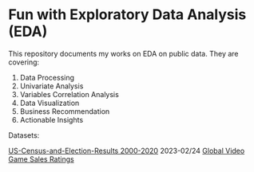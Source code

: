 # Fun with Exploratory Data Analysis (EDA)

This repository documents my works on EDA on public data. They are covering:

  1. Data Processing
  2. Univariate Analysis
  3. Variables Correlation Analysis
  4. Data Visualization
  5. Business Recommendation
  6. Actionable Insights

Datasets:

[US-Census-and-Election-Results 2000-2020](https://www.kaggle.com/datasets/minhbtnguyen/us-census-for-election-predictions-20002020)
2023-02/24 [Global Video Game Sales Ratings](https://www.kaggle.com/datasets/thedevastator/global-video-game-sales-ratings)
